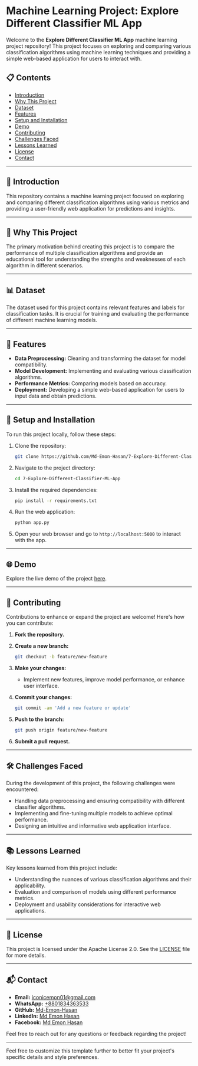 # Machine Learning Project: Explore Different Classifier ML App

Welcome to the **Explore Different Classifier ML App** machine learning project repository! This project focuses on exploring and comparing various classification algorithms using machine learning techniques and providing a simple web-based application for users to interact with.

## 📋 Contents

- [Introduction](#introduction)
- [Why This Project](#why-this-project)
- [Dataset](#dataset)
- [Features](#features)
- [Setup and Installation](#setup-and-installation)
- [Demo](#demo)
- [Contributing](#contributing)
- [Challenges Faced](#challenges-faced)
- [Lessons Learned](#lessons-learned)
- [License](#license)
- [Contact](#contact)

---

## 📖 Introduction

This repository contains a machine learning project focused on exploring and comparing different classification algorithms using various metrics and providing a user-friendly web application for predictions and insights.

---

## 🎯 Why This Project

The primary motivation behind creating this project is to compare the performance of multiple classification algorithms and provide an educational tool for understanding the strengths and weaknesses of each algorithm in different scenarios.

---

## 📊 Dataset

The dataset used for this project contains relevant features and labels for classification tasks. It is crucial for training and evaluating the performance of different machine learning models.

---

## 🌟 Features

- **Data Preprocessing:** Cleaning and transforming the dataset for model compatibility.
- **Model Development:** Implementing and evaluating various classification algorithms.
- **Performance Metrics:** Comparing models based on accuracy.
- **Deployment:** Developing a simple web-based application for users to input data and obtain predictions.

---

## 🚀 Setup and Installation

To run this project locally, follow these steps:

1. Clone the repository:

   ```bash
   git clone https://github.com/Md-Emon-Hasan/7-Explore-Different-Classifier-ML-App.git
   ```

2. Navigate to the project directory:

   ```bash
   cd 7-Explore-Different-Classifier-ML-App
   ```

3. Install the required dependencies:

   ```bash
   pip install -r requirements.txt
   ```

4. Run the web application:

   ```bash
   python app.py
   ```

5. Open your web browser and go to `http://localhost:5000` to interact with the app.

---

## 🌐 Demo

Explore the live demo of the project [here](https://seven-explore-different-classifier-ml.onrender.com/).

---

## 🤝 Contributing

Contributions to enhance or expand the project are welcome! Here's how you can contribute:

1. **Fork the repository.**
2. **Create a new branch:**

   ```bash
   git checkout -b feature/new-feature
   ```

3. **Make your changes:**

   - Implement new features, improve model performance, or enhance user interface.

4. **Commit your changes:**

   ```bash
   git commit -am 'Add a new feature or update'
   ```

5. **Push to the branch:**

   ```bash
   git push origin feature/new-feature
   ```

6. **Submit a pull request.**

---

## 🛠️ Challenges Faced

During the development of this project, the following challenges were encountered:

- Handling data preprocessing and ensuring compatibility with different classifier algorithms.
- Implementing and fine-tuning multiple models to achieve optimal performance.
- Designing an intuitive and informative web application interface.

---

## 📚 Lessons Learned

Key lessons learned from this project include:

- Understanding the nuances of various classification algorithms and their applicability.
- Evaluation and comparison of models using different performance metrics.
- Deployment and usability considerations for interactive web applications.

---

## 📄 License

This project is licensed under the Apache License 2.0. See the [LICENSE](LICENSE) file for more details.

---

## 📬 Contact

- **Email:** [iconicemon01@gmail.com](mailto:iconicemon01@gmail.com)
- **WhatsApp:** [+8801834363533](https://wa.me/8801834363533)
- **GitHub:** [Md-Emon-Hasan](https://github.com/Md-Emon-Hasan)
- **LinkedIn:** [Md Emon Hasan](https://www.linkedin.com/in/md-emon-hasan)
- **Facebook:** [Md Emon Hasan](https://www.facebook.com/mdemon.hasan2001/)

Feel free to reach out for any questions or feedback regarding the project!

---

Feel free to customize this template further to better fit your project's specific details and style preferences.
